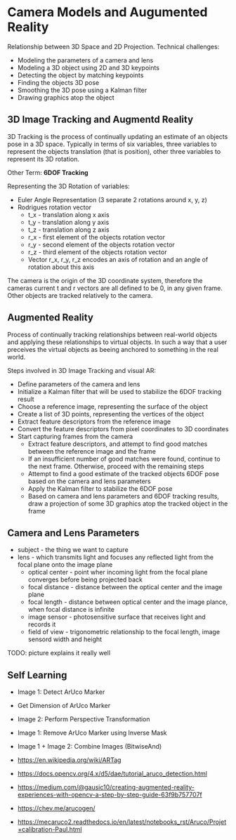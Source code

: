# Camera Models and Augumented Reality

Relationship between 3D Space and 2D Projection. Technical challenges:

- Modeling the parameters of a camera and lens
- Modeling a 3D object using 2D and 3D keypoints
- Detecting the object by matching keypoints
- Finding the objects 3D pose
- Smoothing the 3D pose using a Kalman filter
- Drawing graphics atop the object


## 3D Image Tracking and Augmentd Reality

3D Tracking is the process of continually updating an estimate of an objects
pose in a 3D space. Typically in terms of six variables, three variables to
represent the objects translation (that is position), other three variables
to represent its 3D rotation.

Other Term: **6DOF Tracking**

Representing the 3D Rotation of variables:
- Euler Angle Representation (3 separate 2 rotations around x, y, z)
- Rodrigues rotation vector
    - t_x - translation along x axis
    - t_y - translation along y axis
    - t_z - translation along z axis
    - r_x - first element of the objects rotation vector
    - r_y - second element of the objects rotation vector
    - r_z - third element of the objects rotation vector
    - Vector r_x, r_y, r_z encodes an axis of rotation and an angle of
      rotation about this axis

The camera is the origin of the 3D coordinate system, therefore the cameras
current t and r vectors are all defined to be 0, in any given frame. Other
objects are tracked relatively to the camera.


## Augmented Reality

Process of continually tracking relationships between real-world objects
and applying these relationships to virtual objects. In such a way that a
user preceives the virtual objects as beeing anchored to something in the
real world.

Steps involved in 3D Image Tracking and visual AR:
- Define parameters of the camera and lens
- Initialize a Kalman filter that will be used to stabilize the 6DOF tracking result
- Choose a reference image, representing the surface of the object
- Create a list of 3D points, representing the vertices of the object
- Extract feature descriptors from the reference image
- Convert the feature descriptors from pixel coordinates to 3D coordinates
- Start capturing frames from the camera
  - Extract feature descriptors, and attempt to find good matches between the
    reference image and the frame
  - If an insufficient number of good matches were found, continue to the next frame.
    Otherwise, proceed with the remaining steps
  - Attempt to find a good estimate of the tracked objects 6DOF pose based on the
    camera and lens parameters
  - Apply the Kalman filter to stabilize the 6DOF pose
  - Based on camera and lens parameters and 6DOF tracking results, draw a projection
    of some 3D graphics atop the tracked object in the frame


## Camera and Lens Parameters

- subject - the thing we want to capture
- lens - which transmits light and focuses any reflected light from the focal plane onto the image plane
  - optical center - point wher incoming light from the focal plane converges before being projected back
  - focal distance - distance between the optical center and the image plane
  - focal length - distance between optical center and the image plance, when focal distance is infinite
  - image sensor - photosensitive surface that receives light and records it
  - field of view - trigonometric relationship to the focal length, image sensord width and height

TODO: picture explains it really well


## Self Learning

- Image 1: Detect ArUco Marker
- Get Dimension of ArUco Marker
- Image 2: Perform Perspective Transformation
- Image 1: Remove ArUco Marker using Inverse Mask
- Image 1 + Image 2: Combine Images (BitwiseAnd)

- https://en.wikipedia.org/wiki/ARTag
- https://docs.opencv.org/4.x/d5/dae/tutorial_aruco_detection.html
- https://medium.com/@gausic10/creating-augmented-reality-experiences-with-opencv-a-step-by-step-guide-63f9b757707f
- https://chev.me/arucogen/
- https://mecaruco2.readthedocs.io/en/latest/notebooks_rst/Aruco/Projet+calibration-Paul.html
